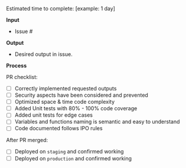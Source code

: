 
Estimated time to complete: [example: 1 day]

**Input**
- Issue #

**Output**
- Desired output in issue.

**Process**

PR checklist:

- [ ] Correctly implemented requested outputs
- [ ] Security aspects have been considered and prevented
- [ ] Optimized space & time code complexity
- [ ] Added Unit tests with 80% - 100% code coverage
- [ ] Added unit tests for edge cases
- [ ] Variables and functions naming is semantic and easy to understand
- [ ] Code documented follows IPO rules

After PR merged:

- [ ] Deployed on `staging` and confirmed working
- [ ] Deployed on `production` and confirmed working